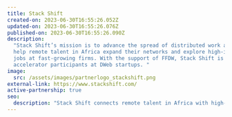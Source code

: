 ```yaml
---
title: Stack Shift
created-on: 2023-06-30T16:55:26.052Z
updated-on: 2023-06-30T16:55:26.076Z
published-on: 2023-06-30T16:55:26.090Z
description:
  "Stack Shift’s mission is to advance the spread of distributed work and
  help remote talent in Africa expand their networks and explore high-impact
  jobs at fast-growing firms. With the support of FFDW, Stack Shift is placing
  accelerator participants at DWeb startups. "
image:
  src: /assets/images/partnerlogo_stackshift.png
external-link: https://www.stackshift.com/
active-partnership: true
seo:
  description: "Stack Shift connects remote talent in Africa with high-impact jobs at DWeb startups, advancing distributed work opportunities and expanding professional networks."
---
```

